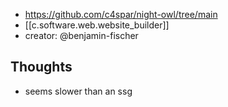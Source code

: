
- https://github.com/c4spar/night-owl/tree/main
- [[c.software.web.website_builder]]
- creator: @benjamin-fischer

## Thoughts

- seems slower than an ssg